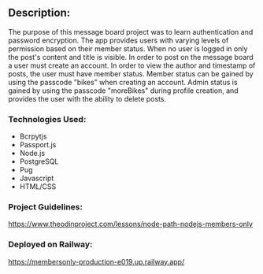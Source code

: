 ## Description: 

The purpose of this message board project was to learn authentication and password encryption. The app provides users with varying levels of permission based on their member status. When no user is logged in only the post's content and title is visible. In order to post on the message board a user must create an account. In order to view the author and timestamp of posts, the user must have member status. Member status can be gained by using the passcode "bikes" when creating an account. Admin status is gained by using the passcode "moreBikes" during profile creation, and provides the user with the ability to delete posts. 

### Technologies Used: 

* Bcrpytjs
* Passport.js
* Node.js
* PostgreSQL
* Pug
* Javascript
* HTML/CSS

### Project Guidelines:

https://www.theodinproject.com/lessons/node-path-nodejs-members-only

### Deployed on Railway:

https://membersonly-production-e019.up.railway.app/
